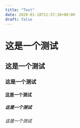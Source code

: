 ```yaml
---
title: "Test"
date: 2020-01-18T11:57:10+08:00
draft: false
---
```


# 这是一个测试
## 这是一个测试
### 这是一个测试
#### 这是一个测试
##### 这是一个测试
###### 这是一个测试